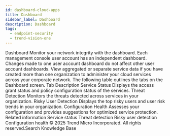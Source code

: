 ```yaml
---
id: dashboard-cloud-apps
title: Dashboard
sidebar_label: Dashboard
description: Dashboard
tags:
  - endpoint-security
  - trend-vision-one
---
```


 Dashboard Monitor your network integrity with the dashboard. Each management console user account has an independent dashboard. Changes made to one user account dashboard do not affect other user account dashboards. View aggregated or separate service data if you have created more than one organization to administer your cloud services across your corporate network. The following table outlines the tabs on the Dashboard screen. Tab Description Service Status Displays the access grant status and policy configuration status of the services. Threat Detection Monitors the threats detected across services in your organization. Risky User Detection Displays the top risky users and user risk trends in your organization. Configuration Health Assesses your configuration and provides suggestions for optimized service protection. Related information Service status Threat detection Risky user detection Configuration health © 2025 Trend Micro Incorporated. All rights reserved.Search Knowledge Base